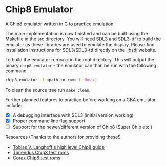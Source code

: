 # Chip8 Emulator

A Chip8 emulator written in C to practice emulation.

The main implementation is now finished and can be built using the Makefile in the src directory.
You will need SDL3 and SDL3-ttf to build the emulator as these libraries are used to emulate the display.
Please find installation instructions for SDL3/SDL3-ttf directly on the [libsdl](https://www.libsdl.org) website.

To build the emulator run ``make`` in the root directory.
This will output the binary ``chip8-emulator`` - the emulator can than be run with the following command

```bash
chip8-emulator -f <path-to-rom> [-dhnox]
```

To clean the source tree run ``make clean``.

Further planned features to practice before working on a GBA emulator include:
   - [x] A debugging interface with SDL3 (initial version working)
   - [x] Proper command line flag support
   - [ ] Support for the newer/different version of Chip8 (Super Chip etc.)

Resources (Thanks to the authors for providing these!)
   + [Tobias V. Langhoff's high level Chip8 guide](https://tobiasvl.github.io/blog/write-a-chip-8-emulator)
   + [Timendus Chip8 test roms](https://github.com/Timendus/chip8-test-suite?tab=readme-ov-file)
   + [Corax Chip8 test roms](https://github.com/corax89/chip8-test-rom)

